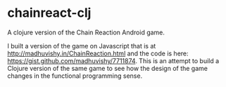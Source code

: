 chainreact-clj
==============

A clojure version of the Chain Reaction Android game.

I built a version of the game on Javascript that is at http://madhuvishy.in/ChainReaction.html and the code is here: https://gist.github.com/madhuvishy/7711874.
This is an attempt to build a Clojure version of the same game to see how the design of the game changes in the functional programming sense.
